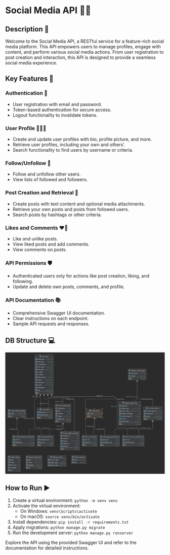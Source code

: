 # Social Media API 📱🌐

## Description 🚀

Welcome to the Social Media API, a RESTful service for a feature-rich social media platform. This API empowers users to
manage profiles, engage with content, and perform various social media actions. From user registration to post creation
and interaction, this API is designed to provide a seamless social media experience.

## Key Features 🔑

### Authentication 🔐

- User registration with email and password.
- Token-based authentication for secure access.
- Logout functionality to invalidate tokens.

### User Profile 🧑‍🤝‍🧑

- Create and update user profiles with bio, profile picture, and more.
- Retrieve user profiles, including your own and others'.
- Search functionality to find users by username or criteria.

### Follow/Unfollow 🔄

- Follow and unfollow other users.
- View lists of followed and followers.

### Post Creation and Retrieval 📝

- Create posts with text content and optional media attachments.
- Retrieve your own posts and posts from followed users.
- Search posts by hashtags or other criteria.

### Likes and Comments ❤️💬

- Like and unlike posts.
- View liked posts and add comments.
- View comments on posts.

### API Permissions 🛡️

- Authenticated users only for actions like post creation, liking, and following.
- Update and delete own posts, comments, and profile.

### API Documentation 📚

- Comprehensive Swagger UI documentation.
- Clear instructions on each endpoint.
- Sample API requests and responses.

## DB Structure 💻

![DB Structure](db_schema.png)

## How to Run ▶️

1. Create a virtual environment: `python -m venv venv`
2. Activate the virtual environment:
   - On Windows: `venv\Scripts\activate`
   - On macOS: `source venv/bin/activate`
3. Install dependencies: `pip install -r requirements.txt`
4. Apply migrations: `python manage.py migrate`
5. Run the development server: `python manage.py runserver`

Explore the API using the provided Swagger UI and refer to the documentation for detailed instructions.
